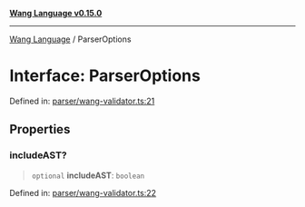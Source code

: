 [**Wang Language v0.15.0**](../README.md)

***

[Wang Language](../globals.md) / ParserOptions

# Interface: ParserOptions

Defined in: [parser/wang-validator.ts:21](https://github.com/artpar/wang/blob/be5e9375a9f33023cbd7982dd204f865161200fb/src/parser/wang-validator.ts#L21)

## Properties

### includeAST?

> `optional` **includeAST**: `boolean`

Defined in: [parser/wang-validator.ts:22](https://github.com/artpar/wang/blob/be5e9375a9f33023cbd7982dd204f865161200fb/src/parser/wang-validator.ts#L22)

